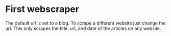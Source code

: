 # First webscraper

The default url is set to a blog. To scrape a different website just change the url. This only scrapes the title, url, and date of the articles on any website. 
